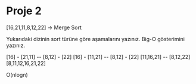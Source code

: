 # Proje 2
[16,21,11,8,12,22] -> Merge Sort

Yukarıdaki dizinin sort türüne göre aşamalarını yazınız.
Big-O gösterimini yazınız.

[16] - [21,11] -- [8,12] - [22]
[16] - [11,21] -- [8,12] - [22]
[11,16,21] -- [8,12,22]
[8,11,12,16,21,22]

O(nlogn)
